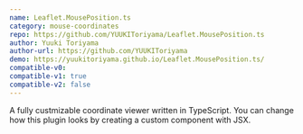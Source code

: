 ```yaml
---
name: Leaflet.MousePosition.ts
category: mouse-coordinates
repo: https://github.com/YUUKIToriyama/Leaflet.MousePosition.ts
author: Yuuki Toriyama
author-url: https://github.com/YUUKIToriyama
demo: https://yuukitoriyama.github.io/Leaflet.MousePosition.ts/
compatible-v0:
compatible-v1: true
compatible-v2: false
---
```


A fully custmizable coordinate viewer written in TypeScript. You can change how this plugin looks by creating a custom component with JSX.
